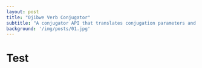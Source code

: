 ```yaml
---
layout: post
title: "Ojibwe Verb Conjugator"
subtitle: "A conjugator API that translates conjugation parameters and the stem to conjugated verb forms"
background: '/img/posts/01.jpg'
---
```


# Test